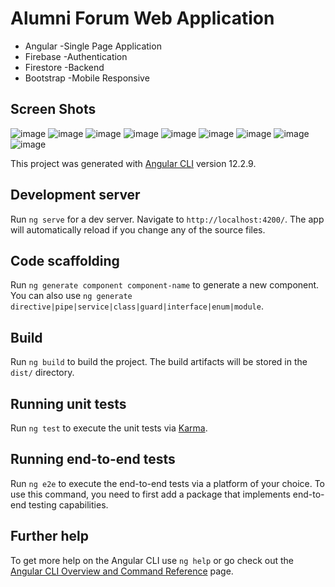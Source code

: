 # Alumni Forum Web Application 
- Angular -Single Page Application
- Firebase -Authentication
- Firestore -Backend
- Bootstrap -Mobile Responsive


## Screen Shots
![image](https://user-images.githubusercontent.com/88220620/163457210-67d8eb3b-1495-4487-bab1-24b67f3e3102.png)
![image](https://user-images.githubusercontent.com/88220620/163457285-54d29713-b98a-4593-ad33-91817c14d556.png)
![image](https://user-images.githubusercontent.com/88220620/163457334-81a48ea5-b7ec-47d3-b71b-cdefab82872f.png)
![image](https://user-images.githubusercontent.com/88220620/163457367-8c9625a6-1ec8-49c0-beec-368017799e41.png)
![image](https://user-images.githubusercontent.com/88220620/163457432-03894720-f732-47fc-a7c6-6448d6e96032.png)
![image](https://user-images.githubusercontent.com/88220620/163457474-69fb3f5b-8f3c-445b-9725-dd78f773a7c1.png)
![image](https://user-images.githubusercontent.com/88220620/163457553-041bc1dd-1673-42df-86f4-10bfea01ed3d.png)
![image](https://user-images.githubusercontent.com/88220620/163457661-733db766-1e09-424f-96ca-b50e2c1f5d5b.png)
![image](https://user-images.githubusercontent.com/88220620/163457711-70ebb311-59f9-4ff3-b80c-40883b44cc44.png)




This project was generated with [Angular CLI](https://github.com/angular/angular-cli) version 12.2.9.

## Development server

Run `ng serve` for a dev server. Navigate to `http://localhost:4200/`. The app will automatically reload if you change any of the source files.

## Code scaffolding

Run `ng generate component component-name` to generate a new component. You can also use `ng generate directive|pipe|service|class|guard|interface|enum|module`.

## Build

Run `ng build` to build the project. The build artifacts will be stored in the `dist/` directory.

## Running unit tests

Run `ng test` to execute the unit tests via [Karma](https://karma-runner.github.io).

## Running end-to-end tests

Run `ng e2e` to execute the end-to-end tests via a platform of your choice. To use this command, you need to first add a package that implements end-to-end testing capabilities.

## Further help

To get more help on the Angular CLI use `ng help` or go check out the [Angular CLI Overview and Command Reference](https://angular.io/cli) page.
